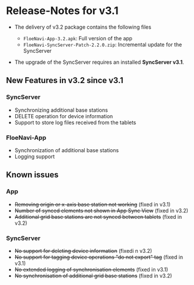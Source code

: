 # Release-Notes for v3.1

- The delivery of v3.2 package contains the following files
  - `FloeNavi-App-3.2.apk`: Full version of the app
  - `FloeNavi-SyncServer-Patch-2.2.0.zip`: Incremental update for the SyncServer
  
- The upgrade of the SyncServer requires an installed **SyncServer v3.1**.

## New Features in v3.2 since v3.1

### SyncServer

- Synchronizing additional base stations
- DELETE operation for device information
- Support to store log files received from the tablets

### FloeNavi-App

  - Synchronization of additional base stations
  - Logging support

## Known issues

### App

- ~~Removing origin or x-axis base station not working~~ (fixed in v3.1)
- ~~Number of synced elements not shown in App Sync View~~ (fixed in v3.2)
- ~~Additional grid base stations are not synced between tablets~~ (fixed in v3.2)

### SyncServer

- ~~No support for deleting device information~~ (fixedi n v3.2)
- ~~No support for tagging device operations "do not export" tag~~ (fixed in v3.1)
- ~~No extended logging of synchronisation elements~~ (fixed in v3.1)
- ~~No synchronisation of additional grid base stations~~ (fixed in v3.2)

